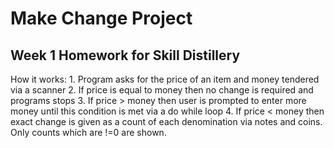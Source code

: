 # Make Change Project

## Week 1 Homework for Skill Distillery

How it works:
	1. Program asks for the price of an item and money tendered via a scanner
	2. If price is equal to money then no change is required and programs stops
	3. If price > money then user is prompted to enter more money until this condition is met via a do while loop
	4. If price < money then exact change is given as a count of each denomination via notes and coins. Only counts which are !=0 are shown. 
	
